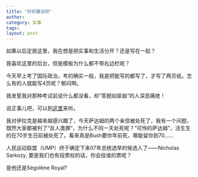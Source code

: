 ```yaml
---
title: "好好建设吧"
author:
category: 实事
tags: 
layout: post
---
```

如果以后定居这里，我在想是把实事和生活分开？还是写在一起？

我喜欢这里的后台，但是模板为什么都不带右边栏呢？

今天早上考了国际政治，考的确实一般，我是把能写的都写了，才写了两页纸。怎么有的人就能写4页呢？郁闷啊。

我发誓我对那种考试前说什么都没看，却“答题如尿崩”的人深恶痛绝！

说正事儿吧，可以到<a href="http://www.francaisblog.com.cn/node/487">这里</a>来听。

我对伊拉克是越来越感兴趣了，今天萨达姆的两个亲信被处死了，我有一个问题，既然大家都被判了“反人类罪”，为什么不同一天处死呢？“可怜的萨达姆”，活生生的在70岁生日前被处死了。看来真是Bush要你年前死，哪能留你到70……

人民运动联盟（UMP）终于确定下来07年总统选举的候选人了——Nicholas Sarkozy, 要是我们也有投票权的话，你会投谁的票呢？

是他还是Ségolène Royal?

